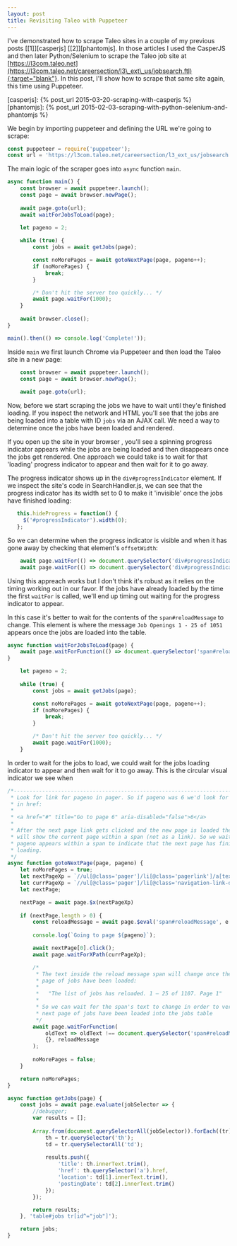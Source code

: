 ```yaml
---
layout: post
title: Revisiting Taleo with Puppeteer
---
```


I've demonstrated how to scrape Taleo sites in a couple of my previous posts [[1]][casperjs] [[2]][phantomjs].
In those articles I used the CasperJS and then later Python/Selenium to scrape the Taleo job site at [https://l3com.taleo.net](https://l3com.taleo.net/careersection/l3\_ext\_us/jobsearch.ftl){:target="blank"}. In this post, I'll show how to scrape that same site again, this time using Puppeteer.

[casperjs]: {% post_url 2015-03-20-scraping-with-casperjs %}
[phantomjs]: {% post_url 2015-02-03-scraping-with-python-selenium-and-phantomjs %}

We begin by importing puppeteer and defining the URL we're going to scrape:

```javascript
const puppeteer = require('puppeteer');
const url = 'https://l3com.taleo.net/careersection/l3_ext_us/jobsearch.ftl';
```

The main logic of the scraper goes into `async` function `main`. 

```javascript
async function main() {
    const browser = await puppeteer.launch();    
    const page = await browser.newPage();
    
    await page.goto(url);
    await waitForJobsToLoad(page);

    let pageno = 2;
    
    while (true) {
        const jobs = await getJobs(page);

        const noMorePages = await gotoNextPage(page, pageno++);
        if (noMorePages) {
            break;
        }

        /* Don't hit the server too quickly... */
        await page.waitFor(1000);
    }
    
    await browser.close();
}

main().then(() => console.log('Complete!'));
```

Inside `main` we first launch Chrome via Puppeteer and then load the Taleo site in a new page:

```javascript
    const browser = await puppeteer.launch();    
    const page = await browser.newPage();
    
    await page.goto(url);
```

Now, before we start scraping the jobs we have to wait until they'e finished loading. If you
inspect the network and HTML you'll see that the jobs are being loaded into a table with ID
`jobs` via an AJAX call. We need a way to determine once the jobs have been loaded and rendered.

If you open up the site in your browser , you'll see a spinning progress indicator appears while
the jobs are being loaded and then disappears once the jobs get rendered. One approach we could
take is to wait for that 'loading' progress indicator to appear and then wait for it to go away. 

The progress indicator shows up in the `div#progressIndicator` element. If we inspect the site's
code in SearchHandler.js, we can see that the progress indicator has its width set to 0 to make it
'invisible' once the jobs have finished loading:

```javascript
   this.hideProgress = function() {
     $('#progressIndicator').width(0);
   };
```

So we can determine when the progress indicator is visible and when it has gone away by checking
that element's `offsetWidth`:

```javascript
    await page.waitFor(() => document.querySelector('div#progressIndicator').offsetWidth !== 0);    
    await page.waitFor(() => document.querySelector('div#progressIndicator').offsetWidth === 0);
```

Using this appreach works but I don't think it's robust as it relies on the timing working out in
our favor. If the jobs have already loaded by the time the first `waitFor` is called, we'll end up
timing out waiting for the progress indicator to appear.

In this case it's better to wait for the contents of the `span#reloadMessage` to change. This element
is where the message `Job Openings 1 - 25 of 1051` appears once the jobs are loaded into the table.

```javascript
async function waitForJobsToLoad(page) {    
    await page.waitForFunction(() => document.querySelector('span#reloadMessage').innerText !== '');
}
```


```javascript
    let pageno = 2;
    
    while (true) {
        const jobs = await getJobs(page);

        const noMorePages = await gotoNextPage(page, pageno++);
        if (noMorePages) {
            break;
        }

        /* Don't hit the server too quickly... */
        await page.waitFor(1000);
    }
```

In order to wait for the jobs to load, we could wait for the jobs loading indicator to
appear and then wait for it to go away. This is the circular visual indicator we see when


```javascript
/*------------------------------------------------------------------------------
 * Look for link for pageno in pager. So if pageno was 6 we'd look for 'Page$6' 
 * in href:
 *
 * <a href="#" title="Go to page 6" aria-disabled="false">6</a>
 *
 * After the next page link gets clicked and the new page is loaded the pager
 * will show the current page within a span (not as a link). So we wait until 
 * pageno appears within a span to indicate that the next page has finished 
 * loading.
 */ 
async function gotoNextPage(page, pageno) {
    let noMorePages = true;
    let nextPageXp = `//ul[@class='pager']/li[@class='pagerlink']/a[text()='${pageno}']`;    
    let currPageXp = `//ul[@class='pager']/li[@class='navigation-link-disabled']/a[text()='${pageno}']`;
    let nextPage;

    nextPage = await page.$x(nextPageXp)
    
    if (nextPage.length > 0) {
        const reloadMessage = await page.$eval('span#reloadMessage', e => e.innerText);
        
        console.log(`Going to page ${pageno}`);

        await nextPage[0].click();
        await page.waitForXPath(currPageXp);

        /* 
         * The text inside the reload message span will change once the next
         * page of jobs have been loaded:
         *
         *   "The list of jobs has reloaded. 1 – 25 of 1107. Page 1"
         *
         * So we can wait for the span's text to change in order to verify the 
         * next page of jobs have been loaded into the jobs table
         */
        await page.waitForFunction(
            oldText => oldText !== document.querySelector('span#reloadMessage').innerText,
            {}, reloadMessage
        );
        
        noMorePages = false;
    }

    return noMorePages;    
}
```

```javascript
async function getJobs(page) {
    const jobs = await page.evaluate(jobSelector => {
        //debugger;
        var results = [];
        
        Array.from(document.querySelectorAll(jobSelector)).forEach((tr) => {
            th = tr.querySelector('th');
            td = tr.querySelectorAll('td');
            
            results.push({
                'title': th.innerText.trim(),
                'href': th.querySelector('a').href,
                'location': td[1].innerText.trim(),
                'postingDate': td[2].innerText.trim()
            });
        });

        return results;
    }, 'table#jobs tr[id^="job"]');

    return jobs;    
}
```